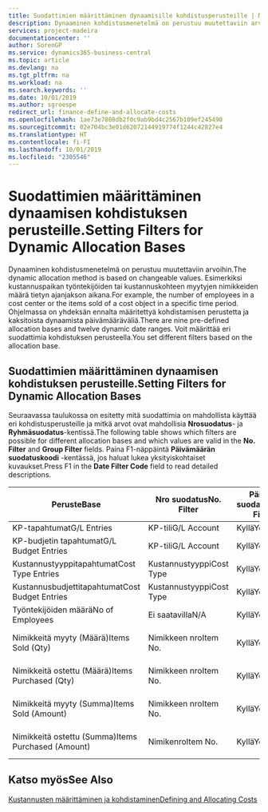 ```yaml
---
title: Suodattimien määrittäminen dynaamisille kohdistusperusteille | Microsoft Docs
description: Dynaaminen kohdistusmenetelmä on perustuu muutettaviin arvoihin. Esimerkiksi kustannuspaikan työntekijöiden tai kustannuskohteen myytyjen nimikkeiden määrä tietyn ajanjakson aikana. Ohjelmassa on yhdeksän ennalta määritettyä kohdistamisen perustetta ja kaksitoista dynaamista päivämääräväliä. Voit määrittää eri suodattimia kohdistuksen perusteella.
services: project-madeira
documentationcenter: ''
author: SorenGP
ms.service: dynamics365-business-central
ms.topic: article
ms.devlang: na
ms.tgt_pltfrm: na
ms.workload: na
ms.search.keywords: ''
ms.date: 10/01/2019
ms.author: sgroespe
redirect_url: finance-define-and-allocate-costs
ms.openlocfilehash: 1ae73e7808db2f0c9ab9bd4c2567b109ef245490
ms.sourcegitcommit: 02e704bc3e01d62072144919774f1244c42827e4
ms.translationtype: HT
ms.contentlocale: fi-FI
ms.lasthandoff: 10/01/2019
ms.locfileid: "2305546"
---
```

# <a name="setting-filters-for-dynamic-allocation-bases"></a><span data-ttu-id="a4786-106">Suodattimien määrittäminen dynaamisen kohdistuksen perusteille.</span><span class="sxs-lookup"><span data-stu-id="a4786-106">Setting Filters for Dynamic Allocation Bases</span></span>
<span data-ttu-id="a4786-107">Dynaaminen kohdistusmenetelmä on perustuu muutettaviin arvoihin.</span><span class="sxs-lookup"><span data-stu-id="a4786-107">The dynamic allocation method is based on changeable values.</span></span> <span data-ttu-id="a4786-108">Esimerkiksi kustannuspaikan työntekijöiden tai kustannuskohteen myytyjen nimikkeiden määrä tietyn ajanjakson aikana.</span><span class="sxs-lookup"><span data-stu-id="a4786-108">For example, the number of employees in a cost center or the items sold of a cost object in a specific time period.</span></span> <span data-ttu-id="a4786-109">Ohjelmassa on yhdeksän ennalta määritettyä kohdistamisen perustetta ja kaksitoista dynaamista päivämääräväliä.</span><span class="sxs-lookup"><span data-stu-id="a4786-109">There are nine pre-defined allocation bases and twelve dynamic date ranges.</span></span> <span data-ttu-id="a4786-110">Voit määrittää eri suodattimia kohdistuksen perusteella.</span><span class="sxs-lookup"><span data-stu-id="a4786-110">You set different filters based on the allocation base.</span></span>  

## <a name="setting-filters-for-dynamic-allocation-bases"></a><span data-ttu-id="a4786-111">Suodattimien määrittäminen dynaamisen kohdistuksen perusteille.</span><span class="sxs-lookup"><span data-stu-id="a4786-111">Setting Filters for Dynamic Allocation Bases</span></span>  
 <span data-ttu-id="a4786-112">Seuraavassa taulukossa on esitetty mitä suodattimia on mahdollista käyttää eri kohdistusperusteille ja mitkä arvot ovat mahdollisia **Nrosuodatus**- ja **Ryhmäsuodatus**-kentissä.</span><span class="sxs-lookup"><span data-stu-id="a4786-112">The following table shows which filters are possible for different allocation bases and which values are valid in the **No. Filter** and **Group Filter** fields.</span></span> <span data-ttu-id="a4786-113">Paina F1-näppäintä **Päivämäärän suodatuskoodi** -kentässä, jos haluat lukea yksityiskohtaiset kuvaukset.</span><span class="sxs-lookup"><span data-stu-id="a4786-113">Press F1 in the **Date Filter Code** field to read detailed descriptions.</span></span>  

|<span data-ttu-id="a4786-114">**Peruste**</span><span class="sxs-lookup"><span data-stu-id="a4786-114">**Base**</span></span>|<span data-ttu-id="a4786-115">**Nro suodatus**</span><span class="sxs-lookup"><span data-stu-id="a4786-115">**No. Filter**</span></span>|<span data-ttu-id="a4786-116">**Päivämäärän suodatuskoodi**</span><span class="sxs-lookup"><span data-stu-id="a4786-116">**Date Filter Code**</span></span>|<span data-ttu-id="a4786-117">**Kustannuspaikkasuodatus**</span><span class="sxs-lookup"><span data-stu-id="a4786-117">**Cost Center Filter**</span></span>|<span data-ttu-id="a4786-118">**Kustannuskohdesuodatus**</span><span class="sxs-lookup"><span data-stu-id="a4786-118">**Cost Object Filter**</span></span>|<span data-ttu-id="a4786-119">**Ryhmäsuodatus**</span><span class="sxs-lookup"><span data-stu-id="a4786-119">**Group Filter**</span></span>|  
|--------------|----------------------------------------|----------------------------------------------|------------------------------------------------|------------------------------------------------|------------------------------------------|  
|<span data-ttu-id="a4786-120">KP-tapahtumat</span><span class="sxs-lookup"><span data-stu-id="a4786-120">G/L Entries</span></span>|<span data-ttu-id="a4786-121">KP-tili</span><span class="sxs-lookup"><span data-stu-id="a4786-121">G/L Account</span></span>|<span data-ttu-id="a4786-122">Kyllä</span><span class="sxs-lookup"><span data-stu-id="a4786-122">Yes</span></span>|<span data-ttu-id="a4786-123">Kyllä</span><span class="sxs-lookup"><span data-stu-id="a4786-123">Yes</span></span>|<span data-ttu-id="a4786-124">Kyllä</span><span class="sxs-lookup"><span data-stu-id="a4786-124">Yes</span></span>|<span data-ttu-id="a4786-125">Ei saatavilla</span><span class="sxs-lookup"><span data-stu-id="a4786-125">N/A</span></span>|  
|<span data-ttu-id="a4786-126">KP-budjetin tapahtumat</span><span class="sxs-lookup"><span data-stu-id="a4786-126">G/L Budget Entries</span></span>|<span data-ttu-id="a4786-127">KP-tili</span><span class="sxs-lookup"><span data-stu-id="a4786-127">G/L Account</span></span>|<span data-ttu-id="a4786-128">Kyllä</span><span class="sxs-lookup"><span data-stu-id="a4786-128">Yes</span></span>|<span data-ttu-id="a4786-129">Kyllä</span><span class="sxs-lookup"><span data-stu-id="a4786-129">Yes</span></span>|<span data-ttu-id="a4786-130">Kyllä</span><span class="sxs-lookup"><span data-stu-id="a4786-130">Yes</span></span>|<span data-ttu-id="a4786-131">KP-budjetin nimi</span><span class="sxs-lookup"><span data-stu-id="a4786-131">G/L Budget Name</span></span>|  
|<span data-ttu-id="a4786-132">Kustannustyyppitapahtumat</span><span class="sxs-lookup"><span data-stu-id="a4786-132">Cost Type Entries</span></span>|<span data-ttu-id="a4786-133">Kustannustyyppi</span><span class="sxs-lookup"><span data-stu-id="a4786-133">Cost Type</span></span>|<span data-ttu-id="a4786-134">Kyllä</span><span class="sxs-lookup"><span data-stu-id="a4786-134">Yes</span></span>|<span data-ttu-id="a4786-135">Kyllä</span><span class="sxs-lookup"><span data-stu-id="a4786-135">Yes</span></span>|<span data-ttu-id="a4786-136">Kyllä</span><span class="sxs-lookup"><span data-stu-id="a4786-136">Yes</span></span>|<span data-ttu-id="a4786-137">Ei saatavilla</span><span class="sxs-lookup"><span data-stu-id="a4786-137">N/A</span></span>|  
|<span data-ttu-id="a4786-138">Kustannusbudjettitapahtumat</span><span class="sxs-lookup"><span data-stu-id="a4786-138">Cost Budget Entries</span></span>|<span data-ttu-id="a4786-139">Kustannustyyppi</span><span class="sxs-lookup"><span data-stu-id="a4786-139">Cost Type</span></span>|<span data-ttu-id="a4786-140">Kyllä</span><span class="sxs-lookup"><span data-stu-id="a4786-140">Yes</span></span>|<span data-ttu-id="a4786-141">Kyllä</span><span class="sxs-lookup"><span data-stu-id="a4786-141">Yes</span></span>|<span data-ttu-id="a4786-142">Kyllä</span><span class="sxs-lookup"><span data-stu-id="a4786-142">Yes</span></span>|<span data-ttu-id="a4786-143">Budjetin nimi</span><span class="sxs-lookup"><span data-stu-id="a4786-143">Budget Name</span></span>|  
|<span data-ttu-id="a4786-144">Työntekijöiden määrä</span><span class="sxs-lookup"><span data-stu-id="a4786-144">No of Employees</span></span>|<span data-ttu-id="a4786-145">Ei saatavilla</span><span class="sxs-lookup"><span data-stu-id="a4786-145">N/A</span></span>|<span data-ttu-id="a4786-146">Kyllä</span><span class="sxs-lookup"><span data-stu-id="a4786-146">Yes</span></span>|<span data-ttu-id="a4786-147">Kyllä</span><span class="sxs-lookup"><span data-stu-id="a4786-147">Yes</span></span>|<span data-ttu-id="a4786-148">Kyllä</span><span class="sxs-lookup"><span data-stu-id="a4786-148">Yes</span></span>|<span data-ttu-id="a4786-149">Ei saatavilla</span><span class="sxs-lookup"><span data-stu-id="a4786-149">N/A</span></span>|  
|<span data-ttu-id="a4786-150">Nimikkeitä myyty (Määrä)</span><span class="sxs-lookup"><span data-stu-id="a4786-150">Items Sold (Qty)</span></span>|<span data-ttu-id="a4786-151">Nimikkeen nro</span><span class="sxs-lookup"><span data-stu-id="a4786-151">Item No.</span></span>|<span data-ttu-id="a4786-152">Kyllä</span><span class="sxs-lookup"><span data-stu-id="a4786-152">Yes</span></span>|<span data-ttu-id="a4786-153">Kyllä</span><span class="sxs-lookup"><span data-stu-id="a4786-153">Yes</span></span>|<span data-ttu-id="a4786-154">Kyllä</span><span class="sxs-lookup"><span data-stu-id="a4786-154">Yes</span></span>|<span data-ttu-id="a4786-155">Varaston kirjausryhmä</span><span class="sxs-lookup"><span data-stu-id="a4786-155">Inventory Posting Group</span></span>|  
|<span data-ttu-id="a4786-156">Nimikkeitä ostettu (Määrä)</span><span class="sxs-lookup"><span data-stu-id="a4786-156">Items Purchased (Qty)</span></span>|<span data-ttu-id="a4786-157">Nimikkeen nro</span><span class="sxs-lookup"><span data-stu-id="a4786-157">Item No.</span></span>|<span data-ttu-id="a4786-158">Kyllä</span><span class="sxs-lookup"><span data-stu-id="a4786-158">Yes</span></span>|<span data-ttu-id="a4786-159">Kyllä</span><span class="sxs-lookup"><span data-stu-id="a4786-159">Yes</span></span>|<span data-ttu-id="a4786-160">Kyllä</span><span class="sxs-lookup"><span data-stu-id="a4786-160">Yes</span></span>|<span data-ttu-id="a4786-161">Varaston kirjausryhmä</span><span class="sxs-lookup"><span data-stu-id="a4786-161">Inventory Posting Group</span></span>|  
|<span data-ttu-id="a4786-162">Nimikkeitä myyty (Summa)</span><span class="sxs-lookup"><span data-stu-id="a4786-162">Items Sold (Amount)</span></span>|<span data-ttu-id="a4786-163">Nimikkeen nro</span><span class="sxs-lookup"><span data-stu-id="a4786-163">Item No.</span></span>|<span data-ttu-id="a4786-164">Kyllä</span><span class="sxs-lookup"><span data-stu-id="a4786-164">Yes</span></span>|<span data-ttu-id="a4786-165">Kyllä</span><span class="sxs-lookup"><span data-stu-id="a4786-165">Yes</span></span>|<span data-ttu-id="a4786-166">Kyllä</span><span class="sxs-lookup"><span data-stu-id="a4786-166">Yes</span></span>|<span data-ttu-id="a4786-167">Varaston kirjausryhmä</span><span class="sxs-lookup"><span data-stu-id="a4786-167">Inventory Posting Group</span></span>|  
|<span data-ttu-id="a4786-168">Nimikkeitä ostettu (Summa)</span><span class="sxs-lookup"><span data-stu-id="a4786-168">Items Purchased (Amount)</span></span>|<span data-ttu-id="a4786-169">Nimikenro</span><span class="sxs-lookup"><span data-stu-id="a4786-169">Item No.</span></span>|<span data-ttu-id="a4786-170">Kyllä</span><span class="sxs-lookup"><span data-stu-id="a4786-170">Yes</span></span>|<span data-ttu-id="a4786-171">Kyllä</span><span class="sxs-lookup"><span data-stu-id="a4786-171">Yes</span></span>|<span data-ttu-id="a4786-172">Kyllä</span><span class="sxs-lookup"><span data-stu-id="a4786-172">Yes</span></span>|<span data-ttu-id="a4786-173">Varaston kirjausryhmä</span><span class="sxs-lookup"><span data-stu-id="a4786-173">Inventory Posting Group</span></span>|  

## <a name="see-also"></a><span data-ttu-id="a4786-174">Katso myös</span><span class="sxs-lookup"><span data-stu-id="a4786-174">See Also</span></span>  
[<span data-ttu-id="a4786-175">Kustannusten määrittäminen ja kohdistaminen</span><span class="sxs-lookup"><span data-stu-id="a4786-175">Defining and Allocating Costs</span></span>](finance-define-and-allocate-costs.md)

